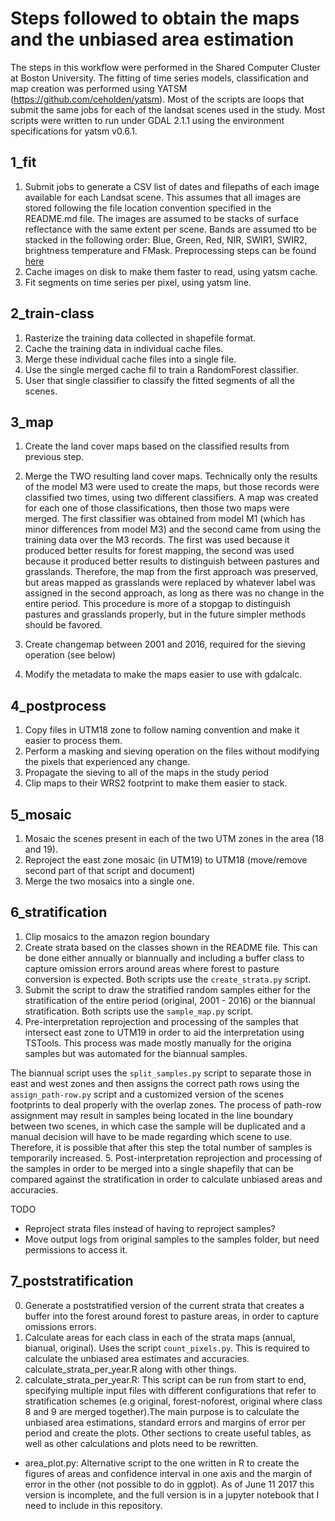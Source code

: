# Steps followed to obtain the maps and the unbiased area estimation

The steps in this workflow were performed in the Shared Computer Cluster at Boston University. The fitting of time series models, classification and map creation was performed using YATSM (https://github.com/ceholden/yatsm). Most of the scripts are loops that submit the same jobs for each of the landsat scenes used in the study. Most scripts were written to run under GDAL 2.1.1 using the environment specifications for yatsm v0.6.1.

## 1_fit 

1. Submit jobs to generate a CSV list of dates and filepaths of each image available for each Landsat scene. This assumes that all images are stored following the file location convention specified in the README.md file. The images are assumed to be stacks of surface reflectance with the same extent per scene. Bands are assumed tto be stacked in the following order: Blue, Green, Red, NIR, SWIR1, SWIR2, brightness temperature and FMask. Preprocessing steps can be found [here](https://github.com/parevalo/landsat_process) 
2. Cache images on disk to make them faster to read, using yatsm cache.
3.  Fit segments on time series per pixel, using yatsm line.

## 2_train-class

1. Rasterize the training data collected in shapefile format. 
2. Cache the training data in individual cache files.
3. Merge these individual cache files into a single file.
4. Use the single merged cache fil to train a RandomForest classifier.
5. User that single classifier to classify the fitted segments of all the scenes.

## 3_map

1. Create the land cover maps based on the classified results from previous step.
2. Merge the TWO resulting land cover maps. Technically only the results of the model M3 were used to create 
 the maps, but those records were classified two times, using two different classifiers. A map was created for
 each  one of those classifications, then those two maps were merged. The first classifier was obtained from 
 model M1 (which has minor differences from model M3) and the second came from using the training data over
 the M3 records. The first was used because it produced better results for forest mapping, the second was used
 because it produced better results to distinguish between pastures and grasslands. Therefore, the map from the first approach was preserved, but areas mapped as grasslands were replaced by whatever label was assigned in
 the second approach, as long as there was no change in the entire period. This procedure is more of a stopgap  to distinguish pastures and grasslands properly, but in the future simpler methods should be favored.
 
3. Create changemap between 2001 and 2016, required for the sieving operation (see below)
4. Modify the metadata to make the maps easier to use with gdalcalc.

## 4_postprocess

1. Copy files in UTM18 zone to follow naming convention and make it easier to process them.
2. Perform a masking and sieving operation on the files without modifying the pixels that experienced any change.
3. Propagate the sieving to all of the maps in the study period
4. Clip maps to their WRS2 footprint to make them easier to stack.

## 5_mosaic

1. Mosaic the scenes present in each of the two UTM zones in the area (18 and 19).
2. Reproject the east zone mosaic (in UTM19) to UTM18 (move/remove second part of that script and document)
3. Merge the two mosaics into a single one.

## 6_stratification

1. Clip mosaics to the amazon region boundary
2. Create strata based on the classes shown in the README file. This can be done either annually
 or biannually and including a buffer class to capture omission errors around areas where forest to
 pasture conversion is expected. Both scripts use the `create_strata.py` script.
3. Submit the script to draw the stratified random samples either for the stratification of the entire period 
 (original, 2001 - 2016) or the biannual stratification. Both scripts use the `sample_map.py` script. 
4. Pre-interpretation reprojection and processing of the samples that intersect east zone to UTM19 in order 
 to aid the interpretation using TSTools. This process was made mostly manually for the origina samples but
 was automated for the biannual samples.

 The biannual script uses the `split_samples.py` script to separate those in east and west  zones and then 
 assigns the correct path rows using the `assign_path-row.py` script and a customized version  of the scenes 
 footprints to deal properly with the overlap zones. The process of path-row assignment may result in samples 
 being located in the line boundary between two scenes, in which case the sample will be duplicated and a 
 manual decision will have to be made regarding which scene to use. Therefore, it is possible that after 
 this step the total number of samples is temporarily increased. 
5. Post-interpretation reprojection and processing of the samples in order to be merged into a single
 shapefily that can be compared against the stratification in order to calculate unbiased areas and 
 accuracies.

TODO
- Reproject strata files instead of having to reproject samples?
- Move output logs from original samples to the samples folder, but need permissions to access it.

## 7_poststratification

0. Generate a poststratified version of the current strata that creates a buffer into the forest around
 forest to pasture areas, in order to capture omissions errors.
1. Calculate areas for each class in each of the strata maps (annual, bianual, original). Uses the script
 `count_pixels.py`. This is required to calculate the unbiased area estimates and accuracies.
calculate_strata_per_year.R along with other things.
2. calculate_strata_per_year.R: This script can be run from start to end, specifying multiple input files
 with different configurations that refer to stratification schemes (e.g original, forest-noforest, original
 where class 8 and 9 are merged together).The main purpose is to calculate the unbiased area estimations, 
 standard errors and margins of error per period and create the plots. Other sections to create useful tables,
 as well as other calculations and plots need to be rewritten. 


- area_plot.py: Alternative script to the one written in R to create the figures of areas and confidence
interval in one axis and the margin of error in the other (not possible to do in ggplot). As of June 11 2017 
this version is incomplete, and the full version is in a jupyter notebook that I need to include in this 
repository.

